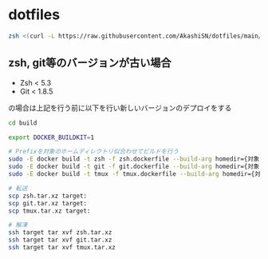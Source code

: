# dotfiles

```bash
zsh <(curl -L https://raw.githubusercontent.com/AkashiSN/dotfiles/main/setup.zsh)
```

## zsh, git等のバージョンが古い場合

- Zsh < 5.3
- Git < 1.8.5

の場合は上記を行う前に以下を行い新しいバージョンのデプロイをする

```bash
cd build

export DOCKER_BUILDKIT=1

# Prefixを対象のホームディレクトリ似合わせてビルドを行う
sudo -E docker build -t zsh -f zsh.dockerfile --build-arg homedir={対象のホームディレクトリ} --output type=local,dest=. .
sudo -E docker build -t git -f git.dockerfile --build-arg homedir={対象のホームディレクトリ} --output type=local,dest=. .
sudo -E docker build -t tmux -f tmux.dockerfile --build-arg homedir={対象のホームディレクトリ} --output type=local,dest=. .

# 転送
scp zsh.tar.xz target:
scp git.tar.xz target:
scp tmux.tar.xz target:

# 解凍
ssh target tar xvf zsh.tar.xz
ssh target tar xvf git.tar.xz
ssh target tar xvf tmux.tar.xz
```
